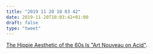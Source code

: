 ```yaml
---
title: "2019 11 20 10 03 42"
date: 2019-11-20T10:03:42+01:00
draft: false
type: "tweet"
---
```

[The Hippie Aesthetic of the 60s Is "Art Nouveau on Acid"](https://kottke.org/19/11/the-hippie-aesthetic-of-the-60s-is-art-nouveau-on-acid).
